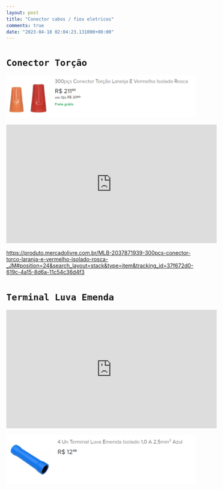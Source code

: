 ```yaml
---
layout: post
title: "Conector cabos / fios eletricos"
comments: true
date: "2023-04-18 02:04:23.131000+00:00"
---
```



# `Conector Torção`

![](/assets/img/oTDx50RUR_b88951e7bdcf558a1f7793df1831f469.png)


<iframe width="560" height="315" src="https://www.youtube.com/embed/DXAxvm6Gqvc" title="YouTube video player" frameborder="0" allow="accelerometer; autoplay; clipboard-write; encrypted-media; gyroscope; picture-in-picture; web-share" allowfullscreen></iframe>

https://produto.mercadolivre.com.br/MLB-2037871939-300pcs-conector-torco-laranja-e-vermelho-isolado-rosca-_JM#position=24&search_layout=stack&type=item&tracking_id=37f672d0-619c-4a15-8d6a-11c54c36d4f3


# `Terminal Luva Emenda`


<iframe width="560" height="315" src="https://www.youtube.com/embed/RtFNOHWZosE" title="YouTube video player" frameborder="0" allow="accelerometer; autoplay; clipboard-write; encrypted-media; gyroscope; picture-in-picture; web-share" allowfullscreen></iframe>

![](/assets/img/oTDx50RUR_258d4862e973c23a34f9083e27513850.png)
